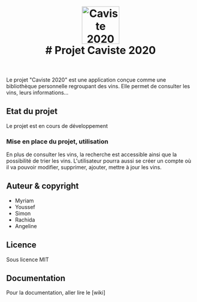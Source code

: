 <h1 align="center">
    <a href="index.html"><img src="logo/vin.png" alt="Caviste 2020" width="100"></a>
    <br>
    # Projet Caviste 2020
    <br>
    <br>
</h1>

Le projet "Caviste 2020" est une application conçue comme une bibliothèque personnelle regroupant des vins.
Elle permet de consulter les vins, leurs informations...

## Etat du projet
Le projet est en cours de développement

### Mise en place du projet, utilisation
En plus de consulter les vins, la recherche est accessible ainsi que la possibilité de trier les vins. L'utilisateur pourra aussi se créer un compte où il va pouvoir modifier, supprimer, ajouter, mettre à jour les vins.

## Auteur & copyright
- Myriam
- Youssef
- Simon
- Rachida
- Angeline

## Licence
Sous licence MIT


## Documentation
Pour la documentation, aller lire le [wiki]


